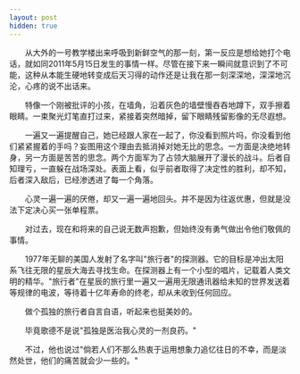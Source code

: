 ```yaml
---
layout: post
hidden: true
---
```

　　从大外的一号教学楼出来呼吸到新鲜空气的那一刻，第一反应是想给她打个电话，就如同2011年5月15日发生的事情一样。尽管在接下来一瞬间就意识到了不可能，这种从本能生硬地转变成后天习得的动作还是让我在那一刻深深地，深深地沉沦，心疼的说不出话来。

　　特像一个刚被批评的小孩，在墙角，沿着灰色的墙壁慢吞吞地蹲下，双手擦着眼睛。一束聚光灯笔直打过来，紧接着突然暗掉，留下眼睛残留影像的无尽遐想。

　　一遍又一遍提醒自己，她已经跟人家在一起了，你没看到照片吗，你没看到他们紧紧握着的手吗？妄图用这个理由去抵消掉对她无比的思念。一方面是决绝地转身，另一方面是苦苦的思念。两个方面军为了占领大脑展开了漫长的战斗。后者自知理亏，一直躲在战场深处。表面上看，似乎前者取得了决定性的胜利，却不知，后者深入敌后，已经渗透进了每一个角落。

　　心灵一遍一遍的厌倦，却又一遍一遍地回头。并不是因为往返优惠，但就是没法下定决心买一张单程票。

　　对过去，现在和将来的自己说无数声抱歉，但始终没有勇气做出令他们敬佩的事情。

　　1977年无聊的美国人发射了名字叫"旅行者"的探测器。它的目标是冲出太阳系飞往无限的星辰大海去寻找生命。在探测器上有一个小型的唱片，记载着人类文明的精华。"旅行者"在星辰的旅行里一遍又一遍用无限通讯器给未知的世界发送着等规律的电波，等待着十亿年寿命的终老，却从未收到任何回应。

　　做个孤独的旅行者自言自语，听起来也挺美妙的。

　　毕竟歌德不是说"孤独是医治我心灵的一剂良药。"

　　不过，他也说过"倘若人们不那么热衷于运用想象力追忆往日的不幸，而是淡然处世，他们的痛苦就会少一些的。"